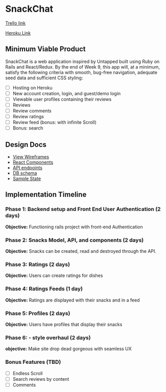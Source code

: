 # SnackChat

[Trello link][trello]

[Heroku Link][heroku]

[heroku]: https://snackchathost.herokuapp.com/#/
[trello]: https://trello.com/b/Q1cLTkjA/snackchat

## Minimum Viable Product

SnackChat is a web application inspired by Untapped built using Ruby on Rails
and React/Redux.  By the end of Week 9, this app will, at a minimum, satisfy the
following criteria with smooth, bug-free navigation, adequate seed data and
sufficient CSS styling:

- [ ] Hosting on Heroku
- [ ] New account creation, login, and guest/demo login
- [ ] Viewable user profiles containing their reviews
- [ ] Reviews
- [ ] Review comments
- [ ] Review ratings
- [ ] Review feed (bonus: with infinite Scroll)
- [ ] Bonus: search

## Design Docs
* [View Wireframes][wireframes]
* [React Components][components]
* [API endpoints][api-endpoints]
* [DB schema][schema]
* [Sample State][sample-state]

[wireframes]: wireframes
[components]: component-hierarchy.md
[sample-state]: sample-state.md
[api-endpoints]: api-endpoints.md
[schema]: schema.md

## Implementation Timeline

### Phase 1: Backend setup and Front End User Authentication (2 days)

**Objective:** Functioning rails project with front-end Authentication

### Phase 2: Snacks Model, API, and components (2 days)

**Objective:** Snacks can be created, read and destroyed through the API.

### Phase 3: Ratings (2 days)

**Objective:** Users can create ratings for dishes

### Phase 4: Ratings Feeds (1 day)

**Objective:** Ratings are displayed with their snacks and in a feed

### Phase 5: Profiles (2 days)

**Objective:** Users have profiles that display their snacks

### Phase 6: - style overhaul (2 days)

**objective:** Make site drop dead gorgeous with seamless UX

### Bonus Features (TBD)
- [ ] Endless Scroll
- [ ] Search reviews by content
- [ ] Comments
